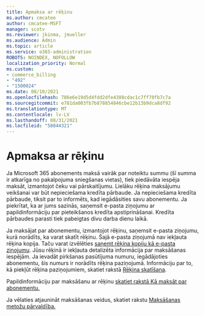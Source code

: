 ```yaml
---
title: Apmaksa ar rēķinu
ms.author: cmcatee
author: cmcatee-MSFT
manager: scotv
ms.reviewer: jkinma, jmueller
ms.audience: Admin
ms.topic: article
ms.service: o365-administration
ROBOTS: NOINDEX, NOFOLLOW
localization_priority: Normal
ms.custom:
- commerce_billing
- "492"
- "1500024"
ms.date: 08/10/2021
ms.openlocfilehash: 786e6e19d5d4fdd2dfe4388cdac1c7ff70fb7c7a
ms.sourcegitcommit: e781da003fb7b878854846cbe12b13b9dca8df92
ms.translationtype: MT
ms.contentlocale: lv-LV
ms.lasthandoff: 08/31/2021
ms.locfileid: "58844321"
---
```

# <a name="pay-by-invoice"></a>Apmaksa ar rēķinu

Ja Microsoft 365 abonements maksā vairāk par noteiktu summu (šī summa ir atkarīga no pakalpojuma sniegšanas vietas), tiek piedāvāta iespēja maksāt, izmantojot čeku vai pārskaitījumu. Lielāku rēķina maksājumu veikšanai var būt nepieciešama kredīta pārbaude. Ja nepieciešama kredīta pārbaude, tiksit par to informēts, kad iegādāsities savu abonementu. Ja piekrītat, ka ar jums sazinās, saņemsit e-pasta ziņojumu ar papildinformāciju par pieteikšanos kredīta apstiprināšanai. Kredīta pārbaudes parasti tiek pabeigtas divu darba dienu laikā.

Ja maksājat par abonementu, izmantojot rēķinu, saņemsit e-pasta ziņojumu, kurā norādīts, ka varat skatīt rēķinu. Šajā e-pasta ziņojumā nav iekļauta rēķina kopija. Taču varat izvēlēties [saņemt rēķina kopiju kā e-pasta ziņojumu](https://docs.microsoft.com/microsoft-365/commerce/billing-and-payments/view-your-bill-or-invoice.md#receive-a-copy-of-your-billing-statement-in-email). Jūsu rēķinā ir iekļauta detalizēta informācija par maksāšanas iespējām. Ja ievadāt pirkšanas pasūtījuma numuru, iegādājoties abonementu, šis numurs ir norādīts rēķina paziņojumā. Informāciju par to, kā piekļūt rēķina paziņojumiem, skatiet rakstā [Rēķina skatīšana](https://docs.microsoft.com/microsoft-365/commerce/billing-and-payments/view-your-bill-or-invoice).

Papildinformāciju par maksāšanu ar rēķinu [skatiet rakstā Kā maksāt par abonementu.](https://docs.microsoft.com/microsoft-365/commerce/billing-and-payments/pay-for-your-subscription)

Ja vēlaties atjaunināt maksāšanas veidus, skatiet rakstu [Maksāšanas metožu pārvaldība.](https://docs.microsoft.com/microsoft-365/commerce/billing-and-payments/manage-payment-methods)
